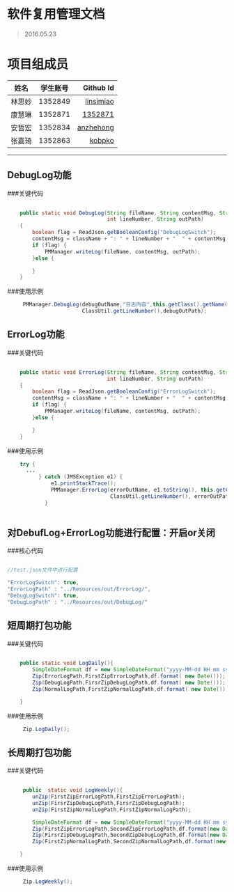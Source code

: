 # 软件复用管理文档

>2016.05.23

# 项目组成员

| 姓名        | 学生账号           | Github Id  |
| ------------- |:-------------:| -----:|
| 林思妙| 1352849 | [linsimiao](https://github.com/linsimiao) | 
|  康慧琳     | 1352871      |   [1352871](https://github.com/1352871)|
| 安哲宏 | 1352834 | [anzhehong](https://github.com/anzhehong) |
| 张嘉琦 | 1352863      |   [kobpko](https://github.com/kobpko)  |

***

## DebugLog功能

###关键代码

```java
   
    public static void DebugLog(String fileName, String contentMsg, String className, 
                                int lineNumber, String outPath) 
    {
        boolean flag = ReadJson.getBooleanConfig("DebugLogSwitch");
        contentMsg = className + ": " + lineNumber + "  " + contentMsg;
        if (flag) {
            PMManager.writeLog(fileName, contentMsg, outPath);
        }else {

        }
    }
```


###使用示例
```java
     PMManager.DebugLog(debugOutName,"日志内容",this.getClass().getName(),
                        ClassUtil.getLineNumber(),debugOutPath);
```



## ErrorLog功能

###关键代码

```java
   
    public static void ErrorLog(String fileName, String contentMsg, String className, 
                                int lineNumber, String outPath)
    {
        boolean flag = ReadJson.getBooleanConfig("ErrorLogSwitch");
        contentMsg = className + ": " + lineNumber + "  " + contentMsg;
        if (flag) {
            PMManager.writeLog(fileName, contentMsg, outPath);
        }else {

        }
    }
```

###使用示例
```java
    try {
      ...
          } catch (JMSException e1) {
              e1.printStackTrace();
              PMManager.ErrorLog(errorOutName, e1.toString(), this.getClass().getName(), 
                                 ClassUtil.getLineNumber(), errorOutPath);
            }
           
```


## 对DebufLog+ErrorLog功能进行配置：开启or关闭 

###核心代码

```java

//test.json文件中进行配置

"ErrorLogSwitch": true,
"ErrorLogPath" : "../Resources/out/ErrorLog/",
"DebugLogSwitch": true,
"DebugLogPath" : "../Resources/out/DebugLog/"
```
## 短周期打包功能

###关键代码

```java
   
    public static void LogDaily(){
        SimpleDateFormat df = new SimpleDateFormat("yyyy-MM-dd HH mm ss");
        Zip(ErrorLogPath,FirstZipErrorLogPath,df.format( new Date()));
        Zip(DebugLogPath,FirsrZipDebugLogPath,df.format( new Date()));
        Zip(NormalLogPath,FirstZipNormalLogPath,df.format( new Date()));

    }
```


###使用示例
```java
     Zip.LogDaily();
```

## 长周期打包功能

###关键代码

```java
   
     public  static void LogWeekly(){
        unZip(FirstZipErrorLogPath,FirstZipErrorLogPath);
        unZip(FirsrZipDebugLogPath,FirsrZipDebugLogPath);
        unZip(FirstZipNormalLogPath,FirstZipNormalLogPath);

        SimpleDateFormat df = new SimpleDateFormat("yyyy-MM-dd HH mm ss");
        Zip(FirstZipErrorLogPath,SecondZipErrorLogPath,df.format(new Date()));
        Zip(FirsrZipDebugLogPath,SecondZipDebugLogPath,df.format(new Date()));
        Zip(FirstZipNormalLogPath,SecondZipNormalLogPath,df.format(new Date()));

    }
```


###使用示例
```java
     Zip.LogWeekly();
```
